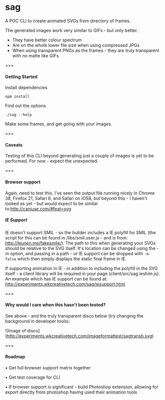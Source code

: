 sag
===

A POC CLI to create animated SVGs from directory of frames. 

The generated images work very similar to GIFs - but only better.

- They have better colour spectrum
- Are on the whole lower file size when using compressed JPGs
- When using transparent PNGs as the frames - they are truly transparent with no matte like GIFs

===

#### Getting Started

Install dependencies

```
npm install
```


Find out the options
```
./sag --help
```


Make some frames, and get going with your images.

===

#### Caveats

Testing of this CLI beyond generating just a couple of images is yet to be performed. For now - expect the unexpected.

===

#### Browser support

Again, need to test this. I've seen the output file running nicely in Chrome 38, Firefox 21, Safari 8, and Safari on iOS8, but beyond this - I haven't looked as yet - but would expect to be similar to:http://caniuse.com/#feat=svg 


##### IE Support
IE doesn't support SMIL - so the builder includes a IE polyfill for SMIL (the script for this can be found in /libs/smil.user.js - and is from: http://leunen.me/fakesmile/). The path to this when generating your SVGs should be relative to the SVG itself. It's location can be changed using the -m option, and passing in a path - or IE support can be dropped with `-m false` which then simply displays the static final frame in IE.

If supporting animation in IE - in addition to including the polyfill in the SVG itself - a client library will be required in your page (client/src/sag.ieshim.js). An example which has IE support can be found at: http://experiments.wkcreativetech.com/sag/iesupport.html

===

#### Why would I care when this hasn't been tested?

See above - and the truly transparent disco below (try changing the background in developer tools):

![Image of disco]
(http://experiments.wkcreativetech.com/imageformattest/sagtransb.svg)

===

#### Roadmap

• Get full browser support matrix together

• Get test coverage for CLI

• If browser support is significant - build Photoshop extension, allowing for export directly from photoshop having used their animation tools
